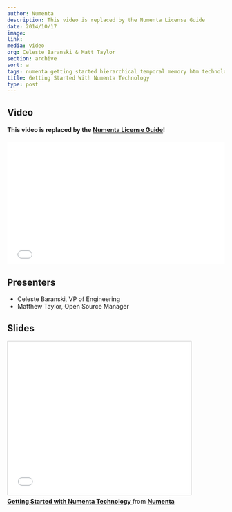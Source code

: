 ```yaml
---
author: Numenta
description: This video is replaced by the Numenta License Guide
date: 2014/10/17
image:
link:
media: video
org: Celeste Baranski & Matt Taylor
section: archive
sort: a
tags: numenta getting started hierarchical temporal memory htm technology nupic
title: Getting Started With Numenta Technology
type: post
---
```


## Video

#### This video is replaced by the [Numenta License Guide](/assets/pdf/apps/licensing-guide.pdf)!

<iframe width="504" height="283.5" src="//www.youtube.com/embed/5HD9NnXpRus" frameborder="0" allowfullscreen></iframe>

## Presenters

* Celeste Baranski, VP of Engineering
* Matthew Taylor, Open Source Manager

## Slides

<iframe src="//www.slideshare.net/slideshow/embed_code/45034781" width="425" height="355" frameborder="0" marginwidth="0" marginheight="0" scrolling="no" style="border:1px solid #CCC; border-width:1px; margin-bottom:5px; max-width: 100%;" allowfullscreen> </iframe> <div style="margin-bottom:5px"> <strong> <a href="//www.slideshare.net/numenta/getting-started-with-numenta-technology" title="Getting Started with Numenta Technology " target="\_blank">Getting Started with Numenta Technology </a> </strong> from <strong><a href="//www.slideshare.net/numenta" target="\_blank">Numenta</a></strong> </div>
